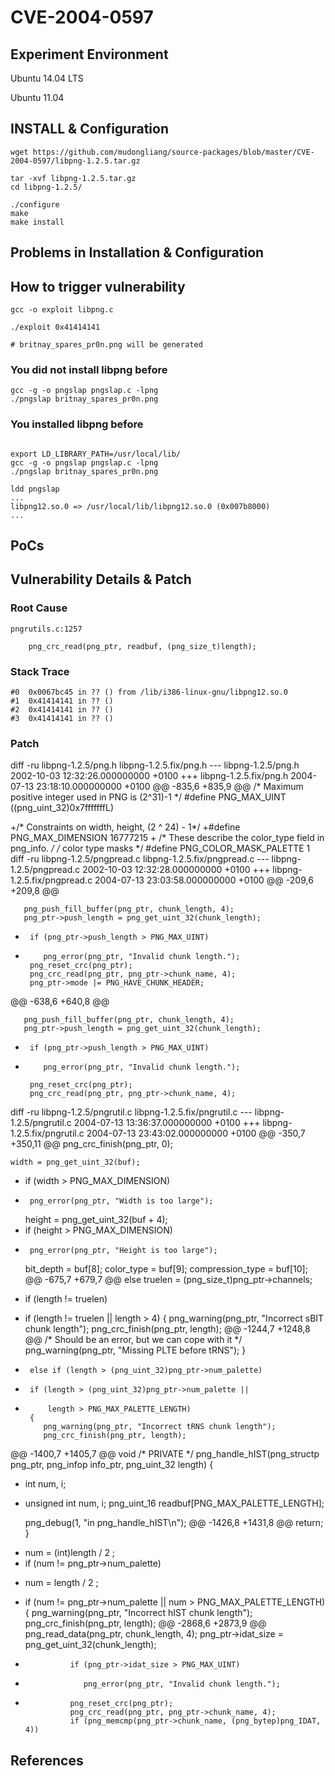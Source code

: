 # CVE-2004-0597

## Experiment Environment

Ubuntu 14.04 LTS

Ubuntu 11.04

## INSTALL & Configuration

```
wget https://github.com/mudongliang/source-packages/blob/master/CVE-2004-0597/libpng-1.2.5.tar.gz 

tar -xvf libpng-1.2.5.tar.gz
cd libpng-1.2.5/

./configure
make
make install
```

## Problems in Installation & Configuration

## How to trigger vulnerability

```
gcc -o exploit libpng.c

./exploit 0x41414141

# britnay_spares_pr0n.png will be generated
```

### You did not install libpng before

```
gcc -g -o pngslap pngslap.c -lpng
./pngslap britnay_spares_pr0n.png 
```

### You installed libpng before

```

export LD_LIBRARY_PATH=/usr/local/lib/
gcc -g -o pngslap pngslap.c -lpng
./pngslap britnay_spares_pr0n.png 

ldd pngslap
...
libpng12.so.0 => /usr/local/lib/libpng12.so.0 (0x007b8000)
...
```

## PoCs

## Vulnerability Details & Patch

### Root Cause

```
pngrutils.c:1257

	png_crc_read(png_ptr, readbuf, (png_size_t)length);
```

### Stack Trace

```
#0  0x0067bc45 in ?? () from /lib/i386-linux-gnu/libpng12.so.0
#1  0x41414141 in ?? ()
#2  0x41414141 in ?? ()
#3  0x41414141 in ?? ()
```

### Patch

diff -ru libpng-1.2.5/png.h libpng-1.2.5.fix/png.h
--- libpng-1.2.5/png.h	2002-10-03 12:32:26.000000000 +0100
+++ libpng-1.2.5.fix/png.h	2004-07-13 23:18:10.000000000 +0100
@@ -835,6 +835,9 @@
 /* Maximum positive integer used in PNG is (2^31)-1 */
 #define PNG_MAX_UINT ((png_uint_32)0x7fffffffL)
 
+/* Constraints on width, height, (2 ^ 24) - 1*/
+#define PNG_MAX_DIMENSION 16777215
+
 /* These describe the color_type field in png_info. */
 /* color type masks */
 #define PNG_COLOR_MASK_PALETTE    1
diff -ru libpng-1.2.5/pngpread.c libpng-1.2.5.fix/pngpread.c
--- libpng-1.2.5/pngpread.c	2002-10-03 12:32:28.000000000 +0100
+++ libpng-1.2.5.fix/pngpread.c	2004-07-13 23:03:58.000000000 +0100
@@ -209,6 +209,8 @@
 
       png_push_fill_buffer(png_ptr, chunk_length, 4);
       png_ptr->push_length = png_get_uint_32(chunk_length);
+      if (png_ptr->push_length > PNG_MAX_UINT)
+         png_error(png_ptr, "Invalid chunk length.");
       png_reset_crc(png_ptr);
       png_crc_read(png_ptr, png_ptr->chunk_name, 4);
       png_ptr->mode |= PNG_HAVE_CHUNK_HEADER;
@@ -638,6 +640,8 @@
 
       png_push_fill_buffer(png_ptr, chunk_length, 4);
       png_ptr->push_length = png_get_uint_32(chunk_length);
+      if (png_ptr->push_length > PNG_MAX_UINT)
+         png_error(png_ptr, "Invalid chunk length.");
 
       png_reset_crc(png_ptr);
       png_crc_read(png_ptr, png_ptr->chunk_name, 4);
diff -ru libpng-1.2.5/pngrutil.c libpng-1.2.5.fix/pngrutil.c
--- libpng-1.2.5/pngrutil.c	2004-07-13 13:36:37.000000000 +0100
+++ libpng-1.2.5.fix/pngrutil.c	2004-07-13 23:43:02.000000000 +0100
@@ -350,7 +350,11 @@
    png_crc_finish(png_ptr, 0);
 
    width = png_get_uint_32(buf);
+   if (width > PNG_MAX_DIMENSION)
+      png_error(png_ptr, "Width is too large");
    height = png_get_uint_32(buf + 4);
+   if (height > PNG_MAX_DIMENSION)
+      png_error(png_ptr, "Height is too large");
    bit_depth = buf[8];
    color_type = buf[9];
    compression_type = buf[10];
@@ -675,7 +679,7 @@
    else
       truelen = (png_size_t)png_ptr->channels;
 
-   if (length != truelen)
+   if (length != truelen || length > 4)
    {
       png_warning(png_ptr, "Incorrect sBIT chunk length");
       png_crc_finish(png_ptr, length);
@@ -1244,7 +1248,8 @@
          /* Should be an error, but we can cope with it */
          png_warning(png_ptr, "Missing PLTE before tRNS");
       }
-      else if (length > (png_uint_32)png_ptr->num_palette)
+      if (length > (png_uint_32)png_ptr->num_palette ||
+          length > PNG_MAX_PALETTE_LENGTH)
       {
          png_warning(png_ptr, "Incorrect tRNS chunk length");
          png_crc_finish(png_ptr, length);
@@ -1400,7 +1405,7 @@
 void /* PRIVATE */
 png_handle_hIST(png_structp png_ptr, png_infop info_ptr, png_uint_32 length)
 {
-   int num, i;
+   unsigned int num, i;
    png_uint_16 readbuf[PNG_MAX_PALETTE_LENGTH];
 
    png_debug(1, "in png_handle_hIST\n");
@@ -1426,8 +1431,8 @@
       return;
    }
 
-   num = (int)length / 2 ;
-   if (num != png_ptr->num_palette)
+   num = length / 2 ;
+   if (num != png_ptr->num_palette || num > PNG_MAX_PALETTE_LENGTH)
    {
       png_warning(png_ptr, "Incorrect hIST chunk length");
       png_crc_finish(png_ptr, length);
@@ -2868,6 +2873,9 @@
                png_read_data(png_ptr, chunk_length, 4);
                png_ptr->idat_size = png_get_uint_32(chunk_length);
 
+               if (png_ptr->idat_size > PNG_MAX_UINT)
+                  png_error(png_ptr, "Invalid chunk length.");
+            
                png_reset_crc(png_ptr);
                png_crc_read(png_ptr, png_ptr->chunk_name, 4);
                if (png_memcmp(png_ptr->chunk_name, (png_bytep)png_IDAT, 4))
## References
